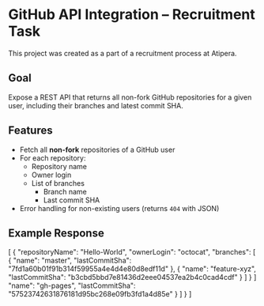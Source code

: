 # GitHub API Integration – Recruitment Task

This project was created as a part of a recruitment process at Atipera.

## Goal

Expose a REST API that returns all non-fork GitHub repositories for a given user, including their branches and latest commit SHA.

## Features

- Fetch all **non-fork** repositories of a GitHub user
- For each repository:
  - Repository name
  - Owner login
  - List of branches
    - Branch name
    - Last commit SHA
- Error handling for non-existing users (returns `404` with JSON)

## Example Response

[
  {
    "repositoryName": "Hello-World",
    "ownerLogin": "octocat",
    "branches": [
      {
        "name": "master",
        "lastCommitSha": "7fd1a60b01f91b314f59955a4e4d4e80d8edf11d"
      },
      {
        "name": "feature-xyz",
        "lastCommitSha": "b3cbd5bbd7e81436d2eee04537ea2b4c0cad4cdf"
      }
    ]
  }
]
        "name": "gh-pages",
        "lastCommitSha": "57523742631876181d95bc268e09fb3fd1a4d85e"
      }
    ]
  }
]
